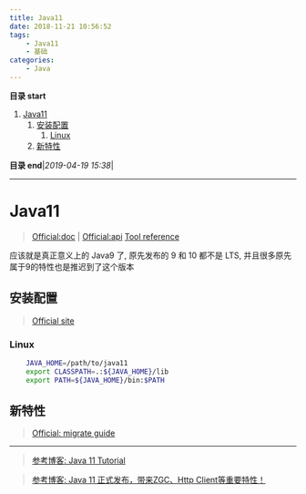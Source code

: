 ```yaml
---
title: Java11
date: 2018-11-21 10:56:52
tags: 
    - Java11
    - 基础
categories: 
    - Java
---
```


**目录 start**
 
1. [Java11](#java11)
    1. [安装配置](#安装配置)
        1. [Linux](#linux)
    1. [新特性](#新特性)

**目录 end**|_2019-04-19 15:38_|
****************************************
# Java11 
> [Official:doc](https://docs.oracle.com/en/java/javase/11/) | [Official:api](https://docs.oracle.com/en/java/javase/11/docs/api/index.html)
> [Tool reference](https://docs.oracle.com/en/java/javase/11/tools/tools-and-command-reference.html)

应该就是真正意义上的 Java9 了, 原先发布的 9 和 10 都不是 LTS, 并且很多原先属于9的特性也是推迟到了这个版本

## 安装配置
> [Official site](https://www.oracle.com/technetwork/java/javase/downloads/index.html)

### Linux
```sh
    JAVA_HOME=/path/to/java11
    export CLASSPATH=.:${JAVA_HOME}/lib
    export PATH=${JAVA_HOME}/bin:$PATH
```

## 新特性
> [Official: migrate guide](https://docs.oracle.com/en/java/javase/11/migrate/index.html)

*******************************
> [参考博客: Java 11 Tutorial](https://winterbe.com/posts/2018/09/24/java-11-tutorial/)

> [参考博客: Java 11 正式发布，带来ZGC、Http Client等重要特性！ ](https://mp.weixin.qq.com/s/CA_snRZ0kw9i-p1YCnHRKA)

